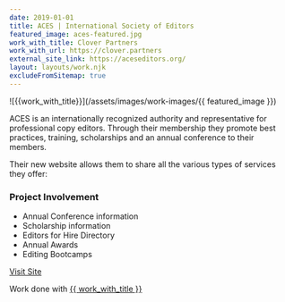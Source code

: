 ```yaml
---
date: 2019-01-01
title: ACES | International Society of Editors
featured_image: aces-featured.jpg
work_with_title: Clover Partners
work_with_url: https://clover.partners
external_site_link: https://aceseditors.org/
layout: layouts/work.njk
excludeFromSitemap: true
---
```


![{{work_with_title}}](/assets/images/work-images/{{ featured_image }})

ACES is an internationally recognized authority and representative for professional copy editors. Through their membership they promote best practices, training, scholarships and an annual conference to their members.

Their new website allows them to share all the various types of services they offer:

### Project Involvement

- Annual Conference information
- Scholarship information
- Editors for Hire Directory
- Annual Awards
- Editing Bootcamps

<a class="button" href="{{ external_site_link }}">Visit Site</a>

Work done with <a href="{{ work_with_url }}" target="_blank">{{ work_with_title }}</a>
